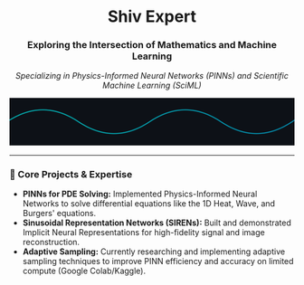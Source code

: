 <div align="center">

# **Shiv Expert**

### Exploring the Intersection of Mathematics and Machine Learning

*Specializing in Physics-Informed Neural Networks (PINNs) and Scientific Machine Learning (SciML)*

</div>

<img src="./assets/sine_wave.svg" alt="Sine Wave Animation" />

---

### 🔬 Core Projects & Expertise

-   **PINNs for PDE Solving:** Implemented Physics-Informed Neural Networks to solve differential equations like the 1D Heat, Wave, and Burgers' equations.
-   **Sinusoidal Representation Networks (SIRENs):** Built and demonstrated Implicit Neural Representations for high-fidelity signal and image reconstruction.
-   **Adaptive Sampling:** Currently researching and implementing adaptive sampling techniques to improve PINN efficiency and accuracy on limited compute (Google Colab/Kaggle).
